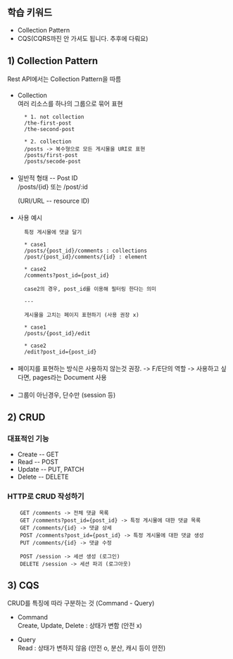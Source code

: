 ## 학습 키워드
- Collection Pattern
- CQS(CQRS까진 안 가셔도 됩니다. 추후에 다뤄요)
###
## 1) Collection Pattern
Rest API에서는 Collection Pattern을 따름
####
* Collection   
여러 리소스를 하나의 그룹으로 묶어 표현

        * 1. not collection
        /the-first-post
        /the-second-post

        * 2. collection
        /posts -> 복수형으로 모든 게시물을 URI로 표현
        /posts/first-post
        /posts/secode-post
####     
* 일반적 형태 -- Post ID   
/posts/{id} 또는 /post/:id

    (URI/URL -- resource ID)
####
* 사용 예시

        특정 게시물에 댓글 달기   

        * case1
        /posts/{post_id}/comments : collections
        /post/{post_id}/comments/{id} : element
        
        * case2
        /comments?post_id={post_id}

        case2의 경우, post_id를 이용해 필터링 한다는 의미

        ---

        게시물을 고치는 페이지 표현하기 (사용 권장 x)

        * case1
        /posts/{post_id}/edit

        * case2
        /edit?post_id={post_id}
####
* 페이지를 표현하는 방식은 사용하지 않는것 권장. -> F/E단의 역할 -> 사용하고 싶다면, pages라는 Document 사용     
####
* 그룹이 아닌경우, 단수만 (session 등)
###
## 2) CRUD
### 대표적인 기능
* Create -- GET
* Read -- POST
* Update -- PUT, PATCH
* Delete  -- DELETE
####
### HTTP로 CRUD 작성하기

        GET /comments -> 전체 댓글 목록
        GET /comments?post_id={post_id} -> 특정 게시물에 대한 댓글 목록
        GET /comments/{id} -> 댓글 상세
        POST /comments?post_id={post_id} -> 특정 게시물에 대한 댓글 생성
        PUT /comments/{id} -> 댓글 수정

        POST /session -> 세션 생성 (로그인)
        DELETE /session -> 세션 파괴 (로그아웃)
###
## 3) CQS
CRUD를 특징에 따라 구분하는 것 (Command - Query)
* Command   
Create, Update, Delete : 상태가 변함 (안전 x)

* Query   
Read : 상태가 변하지 않음 (안전 o, 분산, 캐시 등이 안전)
###

